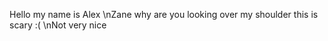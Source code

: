 
Hello my name is Alex
\nZane why are you looking over my shoulder this is scary :(
\nNot very nice
